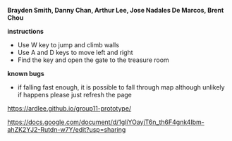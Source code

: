 **Brayden Smith, Danny Chan, Arthur Lee, Jose Nadales De Marcos, Brent Chou**  
  
**instructions**  
- Use W key to jump and climb walls
- Use A and D keys to move left and right
- Find the key and open the gate to the treasure room

**known bugs**
- if falling fast enough, it is possible to fall through map although unlikely  
if happens please just refresh the page

https://ardlee.github.io/group11-prototype/ 
  

https://docs.google.com/document/d/1gliYOayjT6n_th6F4gnk4Ibm-ahZK2YJ2-Rutdn-w7Y/edit?usp=sharing 
